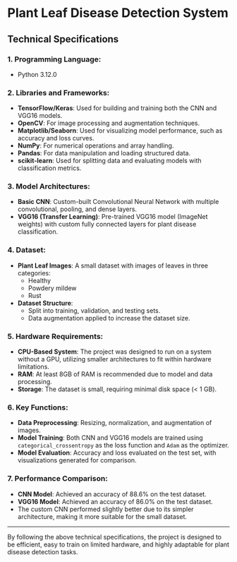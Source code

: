 # Plant Leaf Disease Detection System

## **Technical Specifications**

### 1. **Programming Language:**
   - Python 3.12.0

### 2. **Libraries and Frameworks:**
   - **TensorFlow/Keras**: Used for building and training both the CNN and VGG16 models.
   - **OpenCV**: For image processing and augmentation techniques.
   - **Matplotlib/Seaborn**: Used for visualizing model performance, such as accuracy and loss curves.
   - **NumPy**: For numerical operations and array handling.
   - **Pandas**: For data manipulation and loading structured data.
   - **scikit-learn**: Used for splitting data and evaluating models with classification metrics.

### 3. **Model Architectures:**
   - **Basic CNN**: Custom-built Convolutional Neural Network with multiple convolutional, pooling, and dense layers.
   - **VGG16 (Transfer Learning)**: Pre-trained VGG16 model (ImageNet weights) with custom fully connected layers for plant disease classification.

### 4. **Dataset:**
   - **Plant Leaf Images**: A small dataset with images of leaves in three categories:
     - Healthy
     - Powdery mildew
     - Rust
   - **Dataset Structure**:
     - Split into training, validation, and testing sets.
     - Data augmentation applied to increase the dataset size.

### 5. **Hardware Requirements:**
   - **CPU-Based System**: The project was designed to run on a system without a GPU, utilizing smaller architectures to fit within hardware limitations.
   - **RAM**: At least 8GB of RAM is recommended due to model and data processing.
   - **Storage**: The dataset is small, requiring minimal disk space (< 1 GB).

### 6. **Key Functions:**
   - **Data Preprocessing**: Resizing, normalization, and augmentation of images.
   - **Model Training**: Both CNN and VGG16 models are trained using `categorical_crossentropy` as the loss function and `Adam` as the optimizer.
   - **Model Evaluation**: Accuracy and loss evaluated on the test set, with visualizations generated for comparison.

### 7. **Performance Comparison:**
   - **CNN Model**: Achieved an accuracy of 88.6% on the test dataset.
   - **VGG16 Model**: Achieved an accuracy of 86.0% on the test dataset.
   - The custom CNN performed slightly better due to its simpler architecture, making it more suitable for the small dataset.

---

By following the above technical specifications, the project is designed to be efficient, easy to train on limited hardware, and highly adaptable for plant disease detection tasks.
